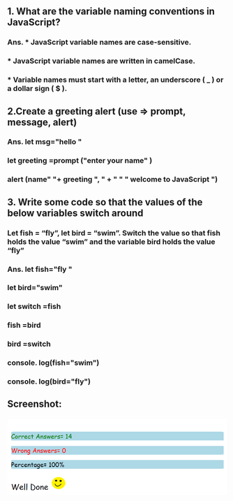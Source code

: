 ## 1. What are the variable naming conventions in JavaScript?
### Ans. * JavaScript variable names are case-sensitive.
### * JavaScript variable names are written in camelCase.
### * Variable names must start with a letter, an  underscore ( _ ) or a dollar sign ( $ ).
## 2.Create a greeting alert (use => prompt, message, alert)
### Ans. let msg="hello "
### let greeting =prompt ("enter your name" )
### alert (name" "+ greeting ", " + "  " " welcome to JavaScript ")
## 3.  Write some code so that the values of the below variables switch around 
### Let fish = “fly”, let bird = “swim”. Switch the value so that fish holds the value “swim” and the variable bird holds the value “fly”
### Ans. let fish="fly "
###  let bird="swim" 
### let switch =fish
### fish =bird
### bird =switch 
### console. log(fish="swim")
### console. log(bird="fly")
## Screenshot:
### ![screenshot](./Screenshot.png)